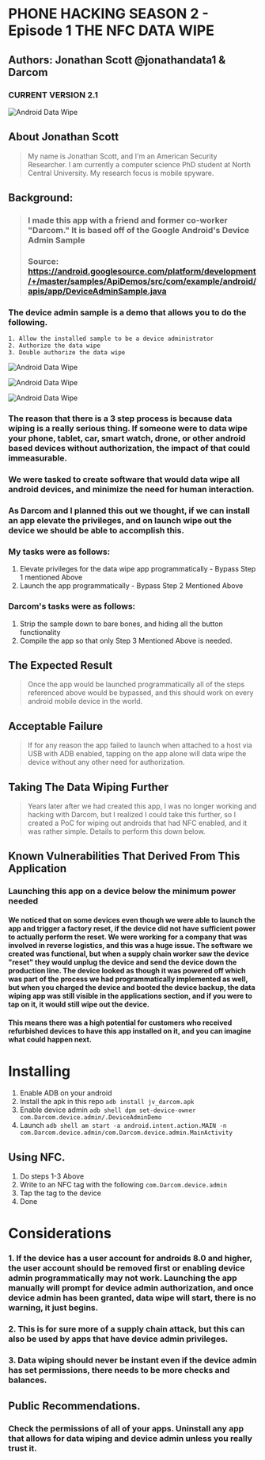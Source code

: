 # PHONE HACKING SEASON 2 - Episode 1 THE NFC DATA WIPE
## Authors: Jonathan Scott @jonathandata1  & Darcom
### CURRENT VERSION 2.1


![Android Data Wipe](https://i.postimg.cc/HkKkwhpm/Untitled-design-Max-Quality-2022-01-08-T191450-161.jpg)

## About Jonathan Scott

> My name is Jonathan Scott, and I'm an American Security Researcher. I am currently a computer science PhD student at North Central University. My research focus is mobile spyware. 

## Background: 

> ### I made this app with a friend and former co-worker "Darcom."  It is based off of the Google Android's Device Admin Sample
> ### Source: https://android.googlesource.com/platform/development/+/master/samples/ApiDemos/src/com/example/android/apis/app/DeviceAdminSample.java

### The device admin sample is a demo that allows you to do the following. 

	1. Allow the installed sample to be a device administrator
    2. Authorize the data wipe
    3. Double authorize the data wipe

![Android Data Wipe](https://i.postimg.cc/8cFt2xg4/Screen-Shot-2022-01-09-at-5-03-32-AM.png)

![Android Data Wipe](https://i.postimg.cc/0jLcPZ8s/Screen-Shot-2022-01-09-at-5-15-47-AM.png)

![Android Data Wipe](https://i.postimg.cc/1RTWGRDj/Screen-Shot-2022-01-09-at-5-16-00-AM.png)


### The reason that there is a 3 step process is because data wiping is a really serious thing. If someone were to data wipe your phone, tablet, car, smart watch, drone, or other android based devices without authorization, the impact of that could immeasurable. 

### We were tasked to create software that would data wipe all android devices, and minimize the need for human interaction. 

### As Darcom and I planned this out we thought, if we can install an app elevate the privileges, and on launch wipe out the device we should be able to accomplish this. 

### My tasks were as follows:
1.  Elevate privileges for the data wipe app programmatically - Bypass Step 1 mentioned Above
2.  Launch the app programmatically - Bypass Step 2 Mentioned Above 

### Darcom's tasks were as follows:
1. Strip the sample down to bare bones, and hiding all the button functionality
2. Compile the app so that only Step 3 Mentioned Above is needed. 

## The Expected Result 

> Once the app would be launched programmatically all of the steps referenced above would be bypassed, and this should work on every android mobile device in the world.

## Acceptable Failure
 
> If for any reason the app failed to launch when attached to a host via USB with ADB enabled, tapping on the app alone will data wipe the device without any other need for authorization.

## Taking The Data Wiping Further

>Years later after we had created this app, I was no longer working and hacking with Darcom, but I realized I could take this further, so I created a PoC for wiping out androids that had NFC enabled, and it was rather simple. Details to perform this down below. 

## Known Vulnerabilities That Derived From This Application

### Launching this app on a device below the minimum power needed
#### We noticed that on some devices even though we were able to launch the app and trigger a factory reset, if the device did not have sufficient power to actually perform the reset. We were working for a company that was involved in reverse logistics, and this was a huge issue. The software we created was functional, but when a supply chain worker saw the device "reset" they would unplug the device and send the device down the production line. The device looked as though it was powered off which was part of the process we had programmatically implemented as well, but when you charged the device and booted the device backup, the data wiping app was still visible in the applications section, and if you were to tap on it, it would still wipe out the device. 

#### This means there was a high potential for customers who received refurbished devices to have this app installed on it, and you can imagine what could happen next. 

# Installing

1. Enable ADB on your android
2. Install the apk in this repo 
`adb install jv_darcom.apk`
3. Enable device admin
`adb shell dpm set-device-owner com.Darcom.device.admin/.DeviceAdminDemo`
4. Launch
`adb shell am start -a android.intent.action.MAIN -n com.Darcom.device.admin/com.Darcom.device.admin.MainActivity`

## Using NFC. 
1. Do steps 1-3 Above
2. Write to an NFC tag with the following 
`com.Darcom.device.admin`
3. Tap the tag to the device
4. Done

# Considerations

### 1. If the device has a user account for androids 8.0 and higher, the user account should be removed first or enabling device admin programmatically may not work. Launching the app manually will prompt for device admin authorization, and once device admin has been granted, data wipe will start, there is no warning, it just begins. 

### 2. This is for sure more of a supply chain attack, but this can also be used by apps that have device admin privileges. 

### 3. Data wiping should never be instant even if the device admin has set permissions, there needs to be more checks and balances. 

## Public Recommendations. 

### Check the permissions of all of your apps. Uninstall any app that allows for data wiping and device admin unless you really trust it. 